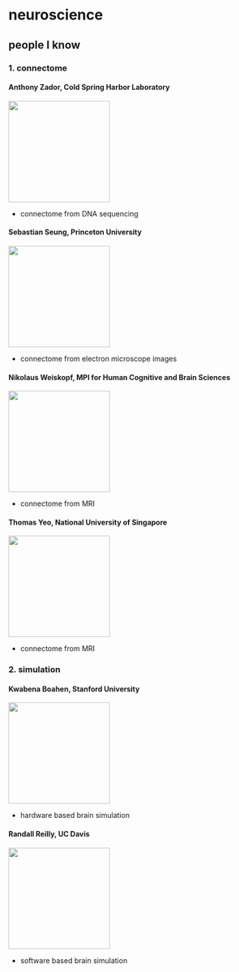 
# neuroscience

## people I know

### 1. connectome

#### Anthony Zador, Cold Spring Harbor Laboratory

<img src="https://www.cshl.edu/wp-content/uploads/2022/02/Anthony-Zador_profile.jpg" width="200">

- connectome from DNA sequencing

#### Sebastian Seung, Princeton University

<img src="https://pni.princeton.edu/sites/default/files/styles/people_directory/public/images/faculty-details/seung.jpg?itok=S_aPILT4" width="200">

- connectome from electron microscope images

#### Nikolaus Weiskopf, MPI for Human Cognitive and Brain Sciences

<img src="https://pbs.twimg.com/profile_images/1012783452561829888/1DVGKCE2_400x400.jpg" width="200">

- connectome from MRI

#### Thomas Yeo, National University of Singapore

<img src="https://scholar.googleusercontent.com/citations?view_op=medium_photo&user=BOUzsU8AAAAJ&citpid=4" width="200">

- connectome from MRI

### 2. simulation

#### Kwabena Boahen, Stanford University

<img src="https://pi.tedcdn.com/r/pe.tedcdn.com/images/ted/49862_254x191.jpg?w=255" width="200">

- hardware based brain simulation

#### Randall Reilly, UC Davis

<img src="https://psychology.ucdavis.edu/people/oreilly/image_normal" width="200">

- software based brain simulation
